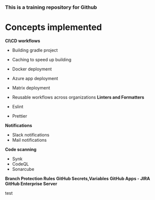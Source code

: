### This is a training repository for Github 

# Concepts implemented



**CI\CD workflows**
  * Building gradle project
  * Caching to speed up building
  * Docker deployment
  * Azure app deployment
  * Matrix deployment
  * Reusable workflows across organizations
**Linters and Formatters**

* Eslint
* Prettier

**Notifications**

* Slack notifications
* Mail notifications

**Code scanning**

* Synk
* CodeQL
* Sonarcube

**Branch Protection Rules**
**GitHub Secrets,Variables**
**GitHub Apps - JIRA**
**GitHub Enterprise Server**




test
